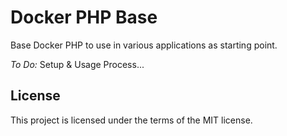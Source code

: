 # Docker PHP Base

Base Docker PHP to use in various applications as starting point.


*To Do:* Setup & Usage Process...


## License

This project is licensed under the terms of the MIT license.
